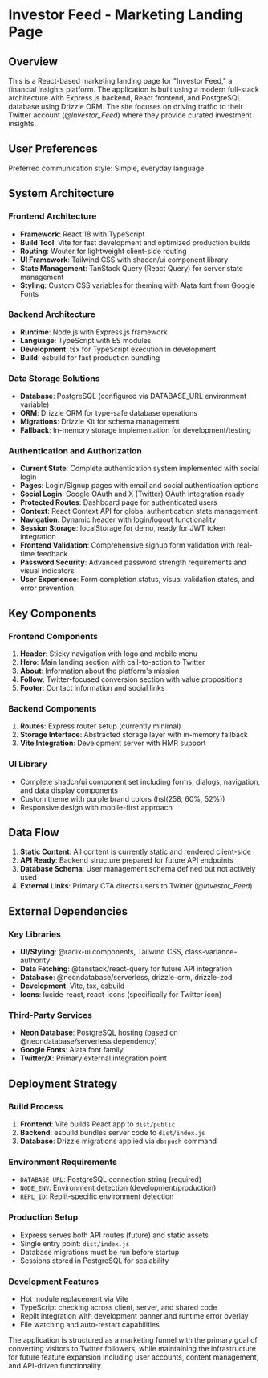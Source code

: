 # Investor Feed - Marketing Landing Page

## Overview

This is a React-based marketing landing page for "Investor Feed," a financial insights platform. The application is built using a modern full-stack architecture with Express.js backend, React frontend, and PostgreSQL database using Drizzle ORM. The site focuses on driving traffic to their Twitter account (@_Investor_Feed_) where they provide curated investment insights.

## User Preferences

Preferred communication style: Simple, everyday language.

## System Architecture

### Frontend Architecture
- **Framework**: React 18 with TypeScript
- **Build Tool**: Vite for fast development and optimized production builds
- **Routing**: Wouter for lightweight client-side routing
- **UI Framework**: Tailwind CSS with shadcn/ui component library
- **State Management**: TanStack Query (React Query) for server state management
- **Styling**: Custom CSS variables for theming with Alata font from Google Fonts

### Backend Architecture
- **Runtime**: Node.js with Express.js framework
- **Language**: TypeScript with ES modules
- **Development**: tsx for TypeScript execution in development
- **Build**: esbuild for fast production bundling

### Data Storage Solutions
- **Database**: PostgreSQL (configured via DATABASE_URL environment variable)
- **ORM**: Drizzle ORM for type-safe database operations
- **Migrations**: Drizzle Kit for schema management
- **Fallback**: In-memory storage implementation for development/testing

### Authentication and Authorization
- **Current State**: Complete authentication system implemented with social login
- **Pages**: Login/Signup pages with email and social authentication options
- **Social Login**: Google OAuth and X (Twitter) OAuth integration ready
- **Protected Routes**: Dashboard page for authenticated users
- **Context**: React Context API for global authentication state management
- **Navigation**: Dynamic header with login/logout functionality  
- **Session Storage**: localStorage for demo, ready for JWT token integration
- **Frontend Validation**: Comprehensive signup form validation with real-time feedback
- **Password Security**: Advanced password strength requirements and visual indicators
- **User Experience**: Form completion status, visual validation states, and error prevention

## Key Components

### Frontend Components
1. **Header**: Sticky navigation with logo and mobile menu
2. **Hero**: Main landing section with call-to-action to Twitter
3. **About**: Information about the platform's mission
4. **Follow**: Twitter-focused conversion section with value propositions
5. **Footer**: Contact information and social links

### Backend Components
1. **Routes**: Express router setup (currently minimal)
2. **Storage Interface**: Abstracted storage layer with in-memory fallback
3. **Vite Integration**: Development server with HMR support

### UI Library
- Complete shadcn/ui component set including forms, dialogs, navigation, and data display components
- Custom theme with purple brand colors (hsl(258, 60%, 52%))
- Responsive design with mobile-first approach

## Data Flow

1. **Static Content**: All content is currently static and rendered client-side
2. **API Ready**: Backend structure prepared for future API endpoints
3. **Database Schema**: User management schema defined but not actively used
4. **External Links**: Primary CTA directs users to Twitter (@_Investor_Feed_)

## External Dependencies

### Key Libraries
- **UI/Styling**: @radix-ui components, Tailwind CSS, class-variance-authority
- **Data Fetching**: @tanstack/react-query for future API integration
- **Database**: @neondatabase/serverless, drizzle-orm, drizzle-zod
- **Development**: Vite, tsx, esbuild
- **Icons**: lucide-react, react-icons (specifically for Twitter icon)

### Third-Party Services
- **Neon Database**: PostgreSQL hosting (based on @neondatabase/serverless dependency)
- **Google Fonts**: Alata font family
- **Twitter/X**: Primary external integration point

## Deployment Strategy

### Build Process
1. **Frontend**: Vite builds React app to `dist/public`
2. **Backend**: esbuild bundles server code to `dist/index.js`
3. **Database**: Drizzle migrations applied via `db:push` command

### Environment Requirements
- `DATABASE_URL`: PostgreSQL connection string (required)
- `NODE_ENV`: Environment detection (development/production)
- `REPL_ID`: Replit-specific environment detection

### Production Setup
- Express serves both API routes (future) and static assets
- Single entry point: `dist/index.js`
- Database migrations must be run before startup
- Sessions stored in PostgreSQL for scalability

### Development Features
- Hot module replacement via Vite
- TypeScript checking across client, server, and shared code
- Replit integration with development banner and runtime error overlay
- File watching and auto-restart capabilities

The application is structured as a marketing funnel with the primary goal of converting visitors to Twitter followers, while maintaining the infrastructure for future feature expansion including user accounts, content management, and API-driven functionality.